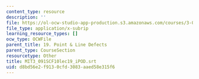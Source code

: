 ```yaml
---
content_type: resource
description: ''
file: https://ol-ocw-studio-app-production.s3.amazonaws.com/courses/3-091sc-introduction-to-solid-state-chemistry-fall-2010/d8bd56e2f9130cfd3083aaed58e315f6_MIT3_091SCF10lec19_iPOD.srt
file_type: application/x-subrip
learning_resource_types: []
ocw_type: OCWFile
parent_title: 19. Point & Line Defects
parent_type: CourseSection
resourcetype: Other
title: MIT3_091SCF10lec19_iPOD.srt
uid: d8bd56e2-f913-0cfd-3083-aaed58e315f6
---
```

